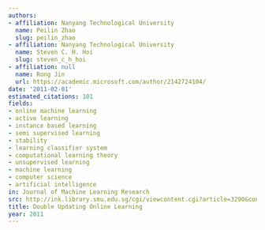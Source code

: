 ```yaml
---
authors:
- affiliation: Nanyang Technological University
  name: Peilin Zhao
  slug: peilin_zhao
- affiliation: Nanyang Technological University
  name: Steven C. H. Hoi
  slug: steven_c_h_hoi
- affiliation: null
  name: Rong Jin
  url: https://academic.microsoft.com/author/2142724104/
date: '2011-02-01'
estimated_citations: 101
fields:
- online machine learning
- active learning
- instance based learning
- semi supervised learning
- stability
- learning classifier system
- computational learning theory
- unsupervised learning
- machine learning
- computer science
- artificial intelligence
in: Journal of Machine Learning Research
src: http://ink.library.smu.edu.sg/cgi/viewcontent.cgi?article=3290&context=sis_research
title: Double Updating Online Learning
year: 2011
---
```

